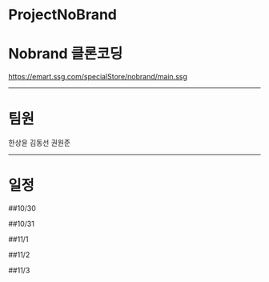# ProjectNoBrand

# Nobrand 클론코딩
  https://emart.ssg.com/specialStore/nobrand/main.ssg

---
# 팀원
  한상윤
  김동선
  권원준
  
---
# 일정
##10/30

##10/31

##11/1

##11/2

##11/3


  
